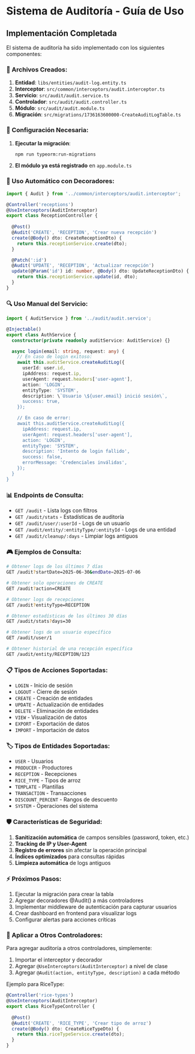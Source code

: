 # Sistema de Auditoría - Guía de Uso

## Implementación Completada

El sistema de auditoría ha sido implementado con los siguientes componentes:

### 📁 Archivos Creados:

1. **Entidad**: `libs/entities/audit-log.entity.ts`
2. **Interceptor**: `src/common/interceptors/audit.interceptor.ts`
3. **Servicio**: `src/audit/audit.service.ts`
4. **Controlador**: `src/audit/audit.controller.ts`
5. **Módulo**: `src/audit/audit.module.ts`
6. **Migración**: `src/migrations/1736163600000-CreateAuditLogTable.ts`

### 🔧 Configuración Necesaria:

1. **Ejecutar la migración**:
   ```bash
   npm run typeorm:run-migrations
   ```

2. **El módulo ya está registrado** en `app.module.ts`

### 🎯 Uso Automático con Decoradores:

```typescript
import { Audit } from '../common/interceptors/audit.interceptor';

@Controller('receptions')
@UseInterceptors(AuditInterceptor)
export class ReceptionController {
  
  @Post()
  @Audit('CREATE', 'RECEPTION', 'Crear nueva recepción')
  create(@Body() dto: CreateReceptionDto) {
    return this.receptionService.create(dto);
  }

  @Patch(':id')
  @Audit('UPDATE', 'RECEPTION', 'Actualizar recepción')
  update(@Param('id') id: number, @Body() dto: UpdateReceptionDto) {
    return this.receptionService.update(id, dto);
  }
}
```

### 🔍 Uso Manual del Servicio:

```typescript
import { AuditService } from '../audit/audit.service';

@Injectable()
export class AuthService {
  constructor(private readonly auditService: AuditService) {}

  async login(email: string, request: any) {
    // En caso de login exitoso:
    await this.auditService.createAuditLog({
      userId: user.id,
      ipAddress: request.ip,
      userAgent: request.headers['user-agent'],
      action: 'LOGIN',
      entityType: 'SYSTEM',
      description: \`Usuario \${user.email} inició sesión\`,
      success: true,
    });

    // En caso de error:
    await this.auditService.createAuditLog({
      ipAddress: request.ip,
      userAgent: request.headers['user-agent'],
      action: 'LOGIN',
      entityType: 'SYSTEM',
      description: 'Intento de login fallido',
      success: false,
      errorMessage: 'Credenciales inválidas',
    });
  }
}
```

### 📊 Endpoints de Consulta:

- `GET /audit` - Lista logs con filtros
- `GET /audit/stats` - Estadísticas de auditoría
- `GET /audit/user/:userId` - Logs de un usuario
- `GET /audit/entity/:entityType/:entityId` - Logs de una entidad
- `GET /audit/cleanup/:days` - Limpiar logs antiguos

### 🎮 Ejemplos de Consulta:

```bash
# Obtener logs de los últimos 7 días
GET /audit?startDate=2025-06-30&endDate=2025-07-06

# Obtener solo operaciones de CREATE
GET /audit?action=CREATE

# Obtener logs de recepciones
GET /audit?entityType=RECEPTION

# Obtener estadísticas de los últimos 30 días
GET /audit/stats?days=30

# Obtener logs de un usuario específico
GET /audit/user/1

# Obtener historial de una recepción específica
GET /audit/entity/RECEPTION/123
```

### 📋 Tipos de Acciones Soportadas:

- `LOGIN` - Inicio de sesión
- `LOGOUT` - Cierre de sesión
- `CREATE` - Creación de entidades
- `UPDATE` - Actualización de entidades
- `DELETE` - Eliminación de entidades
- `VIEW` - Visualización de datos
- `EXPORT` - Exportación de datos
- `IMPORT` - Importación de datos

### 🏷️ Tipos de Entidades Soportadas:

- `USER` - Usuarios
- `PRODUCER` - Productores
- `RECEPTION` - Recepciones
- `RICE_TYPE` - Tipos de arroz
- `TEMPLATE` - Plantillas
- `TRANSACTION` - Transacciones
- `DISCOUNT_PERCENT` - Rangos de descuento
- `SYSTEM` - Operaciones del sistema

### 🛡️ Características de Seguridad:

1. **Sanitización automática** de campos sensibles (password, token, etc.)
2. **Tracking de IP y User-Agent**
3. **Registro de errores** sin afectar la operación principal
4. **Índices optimizados** para consultas rápidas
5. **Limpieza automática** de logs antiguos

### ⚡ Próximos Pasos:

1. Ejecutar la migración para crear la tabla
2. Agregar decoradores @Audit() a más controladores
3. Implementar middleware de autenticación para capturar usuarios
4. Crear dashboard en frontend para visualizar logs
5. Configurar alertas para acciones críticas

### 🔄 Aplicar a Otros Controladores:

Para agregar auditoría a otros controladores, simplemente:

1. Importar el interceptor y decorador
2. Agregar `@UseInterceptors(AuditInterceptor)` a nivel de clase
3. Agregar `@Audit(action, entityType, description)` a cada método

Ejemplo para RiceType:
```typescript
@Controller('rice-types')
@UseInterceptors(AuditInterceptor)
export class RiceTypeController {
  
  @Post()
  @Audit('CREATE', 'RICE_TYPE', 'Crear tipo de arroz')
  create(@Body() dto: CreateRiceTypeDto) {
    return this.riceTypeService.create(dto);
  }
}
```
